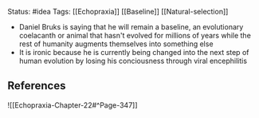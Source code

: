 Status: #idea
Tags: [[Echopraxia]] [[Baseline]] [[Natural-selection]]

* Daniel Bruks is saying that he will remain a baseline, an evolutionary coelacanth or animal that hasn't evolved for millions of years while the rest of humanity augments themselves into something else
* It is ironic because he is currently being changed into the next step of human evolution by losing his conciousness through viral encephilitis

## References

![[Echopraxia-Chapter-22#^Page-347]]